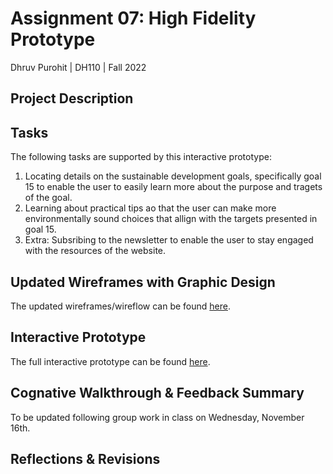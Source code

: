# Assignment 07: High Fidelity Prototype

Dhruv Purohit | DH110 | Fall 2022

## Project Description

## Tasks
The following tasks are supported by this interactive prototype: 
1. Locating details on the sustainable development goals, specifically goal 15 to enable the user to easily learn more about the purpose and tragets of the goal. 
2. Learning about practical tips ao that the user can make more environmentally sound choices that allign with the targets presented in goal 15. 
3. Extra: Subsribing to the newsletter to enable the user to stay engaged with the resources of the website. 

## Updated Wireframes with Graphic Design

The updated wireframes/wireflow can be found [here]().

## Interactive Prototype

The full interactive prototype can be found [here]().

## Cognative Walkthrough & Feedback Summary

To be updated following group work in class on Wednesday, November 16th.

## Reflections & Revisions
